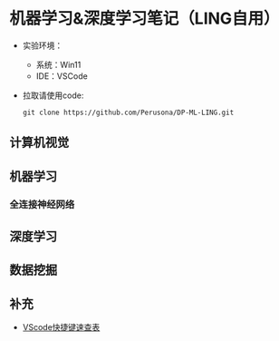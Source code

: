 # 机器学习&深度学习笔记（LING自用）

- 实验环境：

  - 系统：Win11
  - IDE：VSCode
- 拉取请使用code:

  ```git
  git clone https://github.com/Perusona/DP-ML-LING.git
  ```

## 计算机视觉

## 机器学习

### 全连接神经网络

## 深度学习

## 数据挖掘

## 补充

- [VScode快捷键速查表](https://www.cheat-sheet.cn/post/vs-code-keyboard-shortcuts/#:~:text=Visual%20Studio%20Code%E5%BF%AB%E6%8D%B7%E9%94%AE%E9%80%9F%E6%9F%A5%E8%A1%A8)
